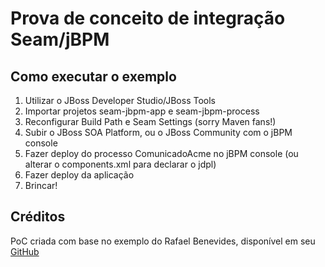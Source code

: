 Prova de conceito de integração Seam/jBPM
=========================================

Como executar o exemplo
-----------------------
1. Utilizar o JBoss Developer Studio/JBoss Tools 
2. Importar projetos seam-jbpm-app e seam-jbpm-process 
3. Reconfigurar Build Path e Seam Settings (sorry Maven fans!)
4. Subir o JBoss SOA Platform, ou o JBoss Community com o jBPM console
5. Fazer deploy do processo ComunicadoAcme no jBPM console (ou alterar
   o components.xml para declarar o jdpl)
6. Fazer deploy da aplicação
7. Brincar!

Créditos
--------
PoC criada com base no exemplo do Rafael Benevides, disponível em seu [GitHub](https://github.com/rafabene/SeamExamples/tree/master/jbpmExample)

